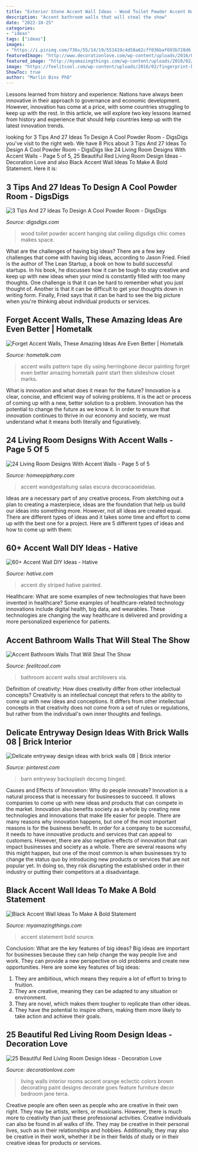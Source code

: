 ```yaml
---
title: "Exterior Stone Accent Wall Ideas - Wood Toilet Powder Accent Hanging Slat Ceiling Digsdigs Chic Comes Makes Space"
description: "Accent bathroom walls that will steal the show"
date: "2022-10-25"
categories:
- "ideas"
tags: ["ideas"]
images:
- "https://i.pinimg.com/736x/55/14/19/551419c4d58a62cff036baf693b728d6.jpg"
featuredImage: "http://www.decorationlove.com/wp-content/uploads/2016/09/Red-Accent-Wall-Living-Room-Ideas.jpg"
featured_image: "http://myamazingthings.com/wp-content/uploads/2018/02/black-accent-wall-3.jpg"
image: "https://feelitcool.com/wp-content/uploads/2016/02/fingerprint-bathroom-accent-wall.jpg"
ShowToc: true
author: "Marlin Bins PhD"
---
```



Lessons learned from history and experience:
Nations have always been innovative in their approach to governance and economic development. However, innovation has come at a price, with some countries struggling to keep up with the rest. In this article, we will explore two key lessons learned from history and experience that should help countries keep up with the latest innovation trends.

	

		
looking for 3 Tips And 27 Ideas To Design A Cool Powder Room - DigsDigs you've visit to the right web. We have 8 Pics about 3 Tips And 27 Ideas To Design A Cool Powder Room - DigsDigs like 24 Living Room Designs With Accent Walls - Page 5 of 5, 25 Beautiful Red Living Room Design Ideas - Decoration Love and also Black Accent Wall Ideas To Make A Bold Statement. Here it is:
		
    
## 3 Tips And 27 Ideas To Design A Cool Powder Room - DigsDigs

<img loading=lazy src="https://www.digsdigs.com/photos/2017/10/17-a-wood-accent-wall-and-lots-of-industrial-geo-bulbs-hanging-over-the-toilet.jpg" onerror="this.onerror=null;this.src='https://tse3.mm.bing.net/th?id=OIP.22aWGdEkNBbobm-hhFiTXgHaMD&amp;pid=15.1';" alt="3 Tips And 27 Ideas To Design A Cool Powder Room - DigsDigs">

_Source: digsdigs.com_

>wood toilet powder accent hanging slat ceiling digsdigs chic comes makes space. 

	

What are the challenges of having big ideas?
There are a few key challenges that come with having big ideas, according to Jason Fried. Fried is the author of The Lean Startup, a book on how to build successful startups. In his book, he discusses how it can be tough to stay creative and keep up with new ideas when your mind is constantly filled with too many thoughts. 
One challenge is that it can be hard to remember what you just thought of. Another is that it can be difficult to get your thoughts down in writing form. Finally, Fried says that it can be hard to see the big picture when you're thinking about individual products or services.

    
## Forget Accent Walls, These Amazing Ideas Are Even Better | Hometalk

<img loading=lazy src="https://cdn-fastly.hometalk.com/media/2016/10/23/3585928/s-forget-accent-walls-these-amazing-ideas-are-even-better-home-decor-wall-decor.jpg?size=1600x1000&amp;nocrop=1" onerror="this.onerror=null;this.src='https://tse4.mm.bing.net/th?id=OIP.M3rcoCLC4QNxh9A-ZczOHgHaJ5&amp;pid=15.1';" alt="Forget Accent Walls, These Amazing Ideas Are Even Better | Hometalk">

_Source: hometalk.com_

>accent walls pattern tape diy using herringbone decor painting forget even better amazing hometalk paint start then slideshow closet marks. 

	

What is innovation and what does it mean for the future?
Innovation is a clear, concise, and efficient way of solving problems. It is the act or process of coming up with a new, better solution to a problem. Innovation has the potential to change the future as we know it. In order to ensure that innovation continues to thrive in our economy and society, we must understand what it means both literally and figuratively.

    
## 24 Living Room Designs With Accent Walls - Page 5 Of 5

<img loading=lazy src="https://homeepiphany.com/wp-content/uploads/2015/11/24-Living-Room-Designs-With-Accent-Walls-23.jpg" onerror="this.onerror=null;this.src='https://tse3.mm.bing.net/th?id=OIP.AYsPtjlGdUtYJNG1mMK5AgHaFj&amp;pid=15.1';" alt="24 Living Room Designs With Accent Walls - Page 5 of 5">

_Source: homeepiphany.com_

>accent wandgestaltung salas escura decoracaoeideias. 

	

Ideas are a necessary part of any creative process. From sketching out a plan to creating a masterpiece, ideas are the foundation that help us build our ideas into something more. However, not all ideas are created equal. There are different types of ideas and it takes some time and effort to come up with the best one for a project. Here are 5 different types of ideas and how to come up with them: 

    
## 60+ Accent Wall DIY Ideas - Hative

<img loading=lazy src="https://hative.com/wp-content/uploads/2017/08/accent-wall-diy/58-accent-wall-diy-ideas.jpg" onerror="this.onerror=null;this.src='https://tse2.mm.bing.net/th?id=OIP.P1LoLsffR6mle3mYRRg6rgHaLI&amp;pid=15.1';" alt="60+ Accent Wall DIY Ideas - Hative">

_Source: hative.com_

>accent diy striped hative painted. 

	

Healthcare: What are some examples of new technologies that have been invented in healthcare?
Some examples of healthcare-related technology innovations include digital health, big data, and wearables. These technologies are changing the way healthcare is delivered and providing a more personalized experience for patients.

    
## Accent Bathroom Walls That Will Steal The Show

<img loading=lazy src="https://feelitcool.com/wp-content/uploads/2016/02/fingerprint-bathroom-accent-wall.jpg" onerror="this.onerror=null;this.src='https://tse2.mm.bing.net/th?id=OIP.1Ag04Ftp4Q-UcQoE2CYMfwHaLH&amp;pid=15.1';" alt="Accent Bathroom Walls That Will Steal The Show">

_Source: feelitcool.com_

>bathroom accent walls steal archilovers via. 

	

Definition of creativity: How does creativity differ from other intellectual concepts?
Creativity is an intellectual concept that refers to the ability to come up with new ideas and conceptions. It differs from other intellectual concepts in that creativity does not come from a set of rules or regulations, but rather from the individual's own inner thoughts and feelings.

    
## Delicate Entryway Design Ideas With Brick Walls 08 | Brick Interior

<img loading=lazy src="https://i.pinimg.com/736x/55/14/19/551419c4d58a62cff036baf693b728d6.jpg" onerror="this.onerror=null;this.src='https://tse3.mm.bing.net/th?id=OIP.lwl99F7MBPlxE90inzm3pAHaLH&amp;pid=15.1';" alt="Delicate entryway design ideas with brick walls 08 | Brick interior">

_Source: pinterest.com_

>barn entryway backsplash decomg binged. 

	

Causes and Effects of Innovation: Why do people innovate?
Innovation is a natural process that is necessary for businesses to succeed. It allows companies to come up with new ideas and products that can compete in the market. Innovation also benefits society as a whole by creating new technologies and innovations that make life easier for people. There are many reasons why innovation happens, but one of the most important reasons is for the business benefit. In order for a company to be successful, it needs to have innovative products and services that can appeal to customers. However, there are also negative effects of innovation that can impact businesses and society as a whole. There are several reasons why this might happen, but one of the most common is when businesses try to change the status quo by introducing new products or services that are not popular yet. In doing so, they risk disrupting the established order in their industry or putting their competitors at a disadvantage.

    
## Black Accent Wall Ideas To Make A Bold Statement

<img loading=lazy src="http://myamazingthings.com/wp-content/uploads/2018/02/black-accent-wall-3.jpg" onerror="this.onerror=null;this.src='https://tse3.mm.bing.net/th?id=OIP.e0FLprZHkTWKFTAAMMzjTwHaLH&amp;pid=15.1';" alt="Black Accent Wall Ideas To Make A Bold Statement">

_Source: myamazingthings.com_

>accent statement bold source. 

	

Conclusion: What are the key features of big ideas?
Big ideas are important for businesses because they can help change the way people live and work. They can provide a new perspective on old problems and create new opportunities. Here are some key features of big ideas: 
1. They are ambitious, which means they require a lot of effort to bring to fruition. 
2. They are creative, meaning they can be adapted to any situation or environment. 
3. They are novel, which makes them tougher to replicate than other ideas. 
4. They have the potential to inspire others, making them more likely to take action and achieve their goals.

    
## 25 Beautiful Red Living Room Design Ideas - Decoration Love

<img loading=lazy src="http://www.decorationlove.com/wp-content/uploads/2016/09/Red-Accent-Wall-Living-Room-Ideas.jpg" onerror="this.onerror=null;this.src='https://tse2.mm.bing.net/th?id=OIP.tEJHBPIvqb4aB-5U3cNsmgHaLH&amp;pid=15.1';" alt="25 Beautiful Red Living Room Design Ideas - Decoration Love">

_Source: decorationlove.com_

>living walls interior rooms accent orange eclectic colors brown decorating paint designs decorate goes feature furniture decor bedroom jane terra. 

	

Creative people are often seen as people who are creative in their own right. They may be artists, writers, or musicians. However, there is much more to creativity than just these professional activities. Creative individuals can also be found in all walks of life. They may be creative in their personal lives, such as in their relationships and hobbies. Additionally, they may also be creative in their work, whether it be in their fields of study or in their creative ideas for products or services.

